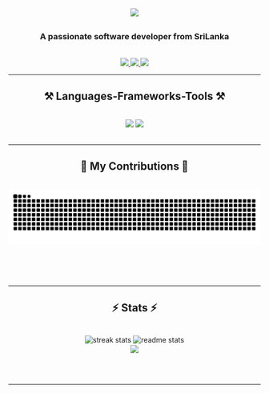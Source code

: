 
<h1 align="center">
    <img src="https://readme-typing-svg.herokuapp.com?font=Pricedown&size=50&duration=4000&pause=1000&color=F79E54&center=true&random=false&width=900&height=200&lines=HI+There+;I'm+Sahan+Rajapaksha;Game+Developer+%26+Software+Engineer;" />
</h1>

<h3 align="center">A passionate software developer from SriLanka</h3>

<br/>

 
<div align="center"> 
  <a href="sahan.wolfcreek@gmail.com">
    <img src="https://img.shields.io/badge/Gmail-333333?style=for-the-badge&logo=gmail&logoColor=red" />
  </a>
  <a href="https://www.linkedin.com/in/sahan-rajapaksha-5949691b5/" target="_blank">
    <img src="https://img.shields.io/badge/LinkedIn-0077B5?style=for-the-badge&logo=linkedin&logoColor=white" target="_blank" />
  </a>
  <a href="https://smr1897.github.io/portfolio_sahan/" target="_blank">
     <img src="https://img.shields.io/badge/Portfolio-FF5722?style=for-the-badge&logo=todoist&logoColor=white" target="_blank" /> <!-- sqlite, safari, google-chrome are other good icon options -->
  </a>
</div>

 <hr/>
 
<h2 align="center">⚒️ Languages-Frameworks-Tools ⚒️</h2>
<br/>
<div align="center">
    <img src="https://skillicons.dev/icons?i=unity,unreal,react,bootstrap,mui,html,css,vscode,github,figma,tailwind,git,r" />
    <img src="https://skillicons.dev/icons?i=cs,java,nodejs,python,javascript,typescript,express,firebase,mongodb,c,nextjs,mysql,flask" /><br>
</div>

<br/>
<hr/>

<div align="center">
  <h2>🐍 My Contributions 🐍</h2>
  <br>
  <img alt="snake eating my contributions" src="https://raw.githubusercontent.com/smr1897/smr1897/9259c3d79cf8d726ef0ae56b6c07604d7dadfabc/github-contribution-grid-snake.svg" />
  
  <br/><br/><br/>
</div>

<hr/>

<h2 align="center">⚡ Stats ⚡</h2>
<br>
<div align=center>
  <img width=390  src="https://github-readme-stats.vercel.app/api?username=smr1897&theme=ayu-mirage&show_icons=true&hide_border=true&count_private=true" alt="streak stats"/>
  <img width=390 src="https://github-readme-streak-stats.herokuapp.com/?user=smr1897&theme=ayu-mirage&hide_border=true" alt="readme stats" />
  <br/>
  <img width=325 align="center" src="https://github-readme-stats.vercel.app/api/top-langs/?username=smr1897&theme=ayu-mirage&show_icons=true&hide_border=true&layout=compact" />
</div>

<br/><br/>

<hr/>

<br/>



<br/>
